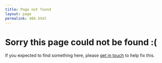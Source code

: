```yaml
---
title: Page not found
layout: page
permalink: 404.html
---
```

# Sorry this page could not be found :(

If you expected to find something here, please [get in touch](/contact) to help fix this.